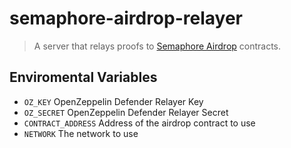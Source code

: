 # semaphore-airdrop-relayer

> A server that relays proofs to [Semaphore Airdrop](https://github.com/worldcoin/semaphore-airdrop) contracts.

## Enviromental Variables

- `OZ_KEY` OpenZeppelin Defender Relayer Key
- `OZ_SECRET` OpenZeppelin Defender Relayer Secret
- `CONTRACT_ADDRESS` Address of the airdrop contract to use
- `NETWORK` The network to use
